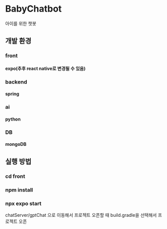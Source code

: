 # BabyChatbot
아이를 위한 챗봇

## 개발 환경
### front
#### expo(추후 react native로 변경될 수 있음)

### backend
#### spring

### ai
#### python

### DB
#### mongoDB

## 실행 방법
### cd front
### npm install
### npx expo start


chatServer/gptChat 으로 이동해서 프로젝트 오픈할 때 build.gradle을 선택해서 프로젝트 오픈

